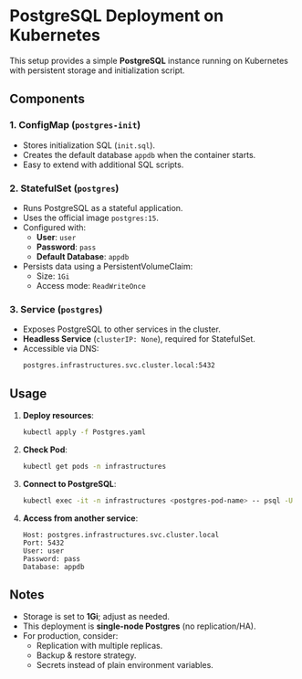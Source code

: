 # PostgreSQL Deployment on Kubernetes

This setup provides a simple **PostgreSQL** instance running on Kubernetes with persistent storage and initialization script.

## Components

### 1. ConfigMap (`postgres-init`)
- Stores initialization SQL (`init.sql`).
- Creates the default database `appdb` when the container starts.
- Easy to extend with additional SQL scripts.

### 2. StatefulSet (`postgres`)
- Runs PostgreSQL as a stateful application.
- Uses the official image `postgres:15`.
- Configured with:
  - **User**: `user`
  - **Password**: `pass`
  - **Default Database**: `appdb`
- Persists data using a PersistentVolumeClaim:
  - Size: `1Gi`
  - Access mode: `ReadWriteOnce`

### 3. Service (`postgres`)
- Exposes PostgreSQL to other services in the cluster.
- **Headless Service** (`clusterIP: None`), required for StatefulSet.
- Accessible via DNS:
  ```
  postgres.infrastructures.svc.cluster.local:5432
  ```

## Usage

1. **Deploy resources**:
   ```bash
   kubectl apply -f Postgres.yaml
   ```

2. **Check Pod**:
   ```bash
   kubectl get pods -n infrastructures
   ```

3. **Connect to PostgreSQL**:
   ```bash
   kubectl exec -it -n infrastructures <postgres-pod-name> -- psql -U user -d appdb
   ```

4. **Access from another service**:
   ```
   Host: postgres.infrastructures.svc.cluster.local
   Port: 5432
   User: user
   Password: pass
   Database: appdb
   ```

## Notes
- Storage is set to **1Gi**; adjust as needed.
- This deployment is **single-node Postgres** (no replication/HA).
- For production, consider:
  - Replication with multiple replicas.
  - Backup & restore strategy.
  - Secrets instead of plain environment variables.
